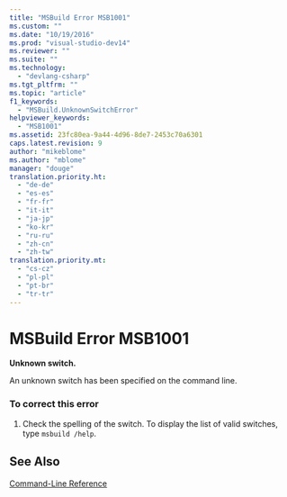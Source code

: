 ```yaml
---
title: "MSBuild Error MSB1001"
ms.custom: ""
ms.date: "10/19/2016"
ms.prod: "visual-studio-dev14"
ms.reviewer: ""
ms.suite: ""
ms.technology: 
  - "devlang-csharp"
ms.tgt_pltfrm: ""
ms.topic: "article"
f1_keywords: 
  - "MSBuild.UnknownSwitchError"
helpviewer_keywords: 
  - "MSB1001"
ms.assetid: 23fc80ea-9a44-4d96-8de7-2453c70a6301
caps.latest.revision: 9
author: "mikeblome"
ms.author: "mblome"
manager: "douge"
translation.priority.ht: 
  - "de-de"
  - "es-es"
  - "fr-fr"
  - "it-it"
  - "ja-jp"
  - "ko-kr"
  - "ru-ru"
  - "zh-cn"
  - "zh-tw"
translation.priority.mt: 
  - "cs-cz"
  - "pl-pl"
  - "pt-br"
  - "tr-tr"
---
```

# MSBuild Error MSB1001
**Unknown switch.**  
  
 An unknown switch has been specified on the command line.  
  
### To correct this error  
  
1.  Check the spelling of the switch. To display the list of valid switches, type `msbuild /help`.  
  
## See Also  
 [Command-Line Reference](../msbuild/msbuild-command-line-reference.md)